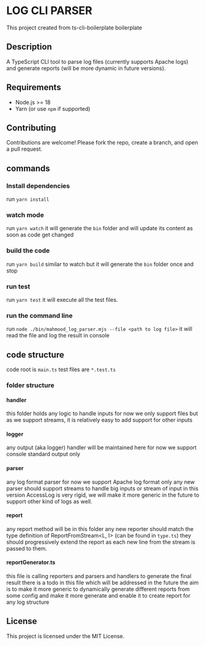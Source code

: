 # LOG CLI PARSER

This project created from ts-cli-boilerplate boilerplate

## Description

A TypeScript CLI tool to parse log files (currently supports Apache logs) and generate reports (will be more dynamic in future versions).

## Requirements

- Node.js >= 18
- Yarn (or use `npm` if supported)

## Contributing
Contributions are welcome! Please fork the repo, create a branch, and open a pull request.

## commands

### Install dependencies

run `yarn install`

### watch mode

run `yarn watch`
it will generate the `bin` folder and will update its content as soon as code get changed

### build the code

run `yarn build`
similar to watch but it will generate the `bin` folder once and stop

### run test

run `yarn test`
it will execute all the test files.

### run the command line

run `node ./bin/mahmood_log_parser.mjs --file <path to log file>`
it will read the file and log the result in console

## code structure

code root is `main.ts`
test files are `*.test.ts`

### folder structure

#### handler
this folder holds any logic to handle inputs
for now we only support files
but as we support streams, it is relatively easy to add support for other inputs

#### logger
any output (aka logger) handler will be maintained here
for now we support console standard output only

#### parser
any log format parser
for now we support Apache log format only
any new parser should support streams to handle big inputs or stream of input
in this version AccessLog is very rigid, we will make it more generic in the future to support other kind of logs as well.

#### report
any report method will be in this folder
any new reporter should match the type definition of ReportFromStream<L, I> (can be found in `type.ts`)
they should progressively extend the report as each new line from the stream is passed to them.

#### reportGenerator.ts
this file is calling reporters and parsers and handlers to generate the final result
there is a todo in this file which will be addressed in the future
the aim is to make it more generic to dynamically generate different reports from some config
and make it more generate and enable it to create report for any log structure

## License
This project is licensed under the MIT License.
